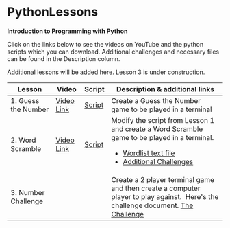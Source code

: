 # PythonLessons

**Introduction to Programming with Python**



Click on the links below to see the videos on YouTube and the python scripts which you can download.  Additional challenges and necessary files can be found in the Description column.

Additional lessons will be added here.  Lesson 3 is under construction.

| Lesson              | Video                                      | Script                                                                                          | Description & additional links                                                                                                                                                                                                                                                                                                                    |
| ------------------- | ------------------------------------------ | ----------------------------------------------------------------------------------------------- | ------------------------------------------------------------------------------------------------------------------------------------------------------------------------------------------------------------------------------------------------------------------------------------------------------------------------------------------------- |
| 1. Guess the Number | [Video Link](https://youtu.be/T0Cb3_NlR4s) | [Script](https://github.com/roycampbell732/PythonLessons/blob/master/Lesson1/guessTheNumber.py) | Create a Guess the Number game to be played in a terminal                                                                                                                                                                                                                                                                                         |
| 2. Word Scramble    | [Video Link](https://youtu.be/rnTiqDlzcDo) | [Script](https://github.com/roycampbell732/PythonLessons/blob/master/Lesson2/wordScramble.py)   | Modify the script from Lesson 1 and create a Word Scramble game to be played in a terminal.  <ul><li>[Wordlist text file](https://github.com/roycampbell732/PythonLessons/blob/master/Lesson2/wordlist.txt)</li><li>[Additional Challenges](https://github.com/roycampbell732/PythonLessons/blob/master/Lesson2/AdditionalChallenge.md)</li></ul> |
| 3. Number Challenge |                                            |                                                                                                 | Create a 2 player terminal game and then create a computer player to play against.  Here's the challenge document. [The Challenge](https://github.com/roycampbell732/PythonLessons/blob/master/Lesson3/The%20Challenge.md)                                                                                                                        |


